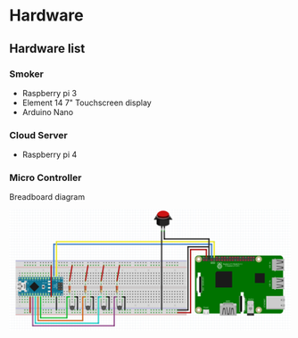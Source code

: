 # Hardware

## Hardware list

### Smoker
 * Raspberry pi 3
 * Element 14 7" Touchscreen display
 * Arduino Nano
### Cloud Server
 * Raspberry pi 4

### Micro Controller

Breadboard diagram

![BreadBoard Design](../images/breadboardDesign.png)


